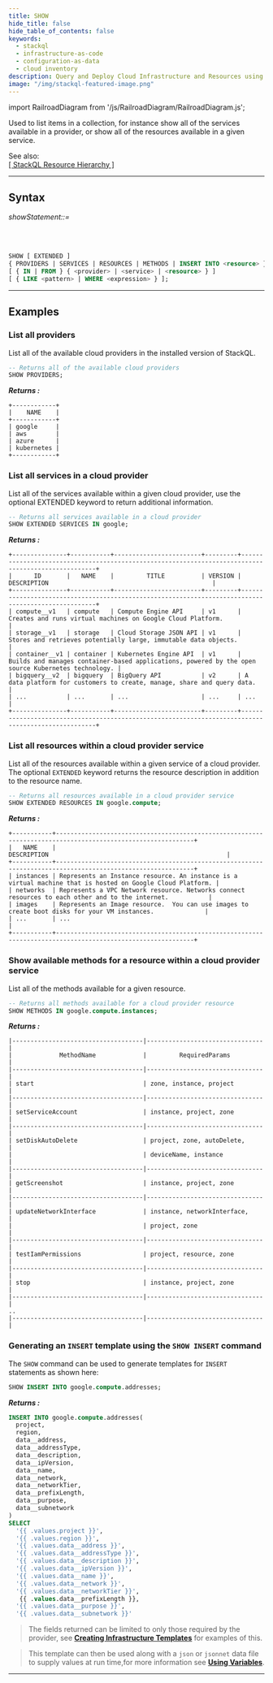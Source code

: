 ```yaml
---
title: SHOW
hide_title: false
hide_table_of_contents: false
keywords:
  - stackql
  - infrastructure-as-code
  - configuration-as-data
  - cloud inventory
description: Query and Deploy Cloud Infrastructure and Resources using SQL
image: "/img/stackql-featured-image.png"
---
```

import RailroadDiagram from '/js/RailroadDiagram/RailroadDiagram.js';

Used to list items in a collection, for instance show all of the services available in a provider, or show all of the resources available in a given service.

See also:  
[[ StackQL Resource Hierarchy ]](/docs/getting-started/resource-hierarchy)

* * * 

## Syntax

*showStatement::=*

<RailroadDiagram 
type="show"
/>

&nbsp;  
&nbsp;  

```sql
SHOW [ EXTENDED ]
{ PROVIDERS | SERVICES | RESOURCES | METHODS | INSERT INTO <resource> }
[ { IN | FROM } { <provider> | <service> | <resource> } ]
[ { LIKE <pattern> | WHERE <expression> } ];
```
* * *

## Examples

### List all providers
List all of the available cloud providers in the installed version of StackQL.
```sql
-- Returns all of the available cloud providers
SHOW PROVIDERS;
```
*__Returns :__*

    +------------+
    |    NAME    |
    +------------+
    | google     |
    | aws        |
    | azure      |
    | kubernetes |
    +------------+

### List all services in a cloud provider
List all of the services available within a given cloud provider, use the optional EXTENDED keyword to return additional information.
```sql
-- Returns all services available in a cloud provider
SHOW EXTENDED SERVICES IN google;
```
*__Returns :__*  

    +---------------+-----------+------------------------+---------+----------------------------------------------------------------------------------------------------+
    |      ID       |   NAME    |         TITLE          | VERSION |                                            DESCRIPTION                                             |
    +---------------+-----------+------------------------+---------+----------------------------------------------------------------------------------------------------+
    | compute__v1   | compute   | Compute Engine API     | v1      | Creates and runs virtual machines on Google Cloud Platform.                                        |
    | storage__v1   | storage   | Cloud Storage JSON API | v1      | Stores and retrieves potentially large, immutable data objects.                                    |
    | container__v1 | container | Kubernetes Engine API  | v1      | Builds and manages container-based applications, powered by the open source Kubernetes technology. |
    | bigquery__v2  | bigquery  | BigQuery API           | v2      | A data platform for customers to create, manage, share and query data.                             |
    | ...           | ...       | ...                    | ...     | ...                                                                                                |
    +---------------+-----------+------------------------+---------+----------------------------------------------------------------------------------------------------+



### List all resources within a cloud provider service
List all of the resources available within a given service of a cloud provider.  The optional `EXTENDED` keyword returns the resource description in addition to the resource name.
```sql
-- Returns all resources available in a cloud provider service
SHOW EXTENDED RESOURCES IN google.compute;
```
*__Returns :__*  

    +-----------+------------------------------------------------------------------------------------------------------------+
    |   NAME    |                                                DESCRIPTION                                                 |
    +-----------+------------------------------------------------------------------------------------------------------------+
    | instances | Represents an Instance resource. An instance is a virtual machine that is hosted on Google Cloud Platform. |
    | networks  | Represents a VPC Network resource. Networks connect resources to each other and to the internet.           |
    | images    | Represents an Image resource.  You can use images to create boot disks for your VM instances.              |
    | ...       | ...                                                                                                        |
    +-----------+------------------------------------------------------------------------------------------------------------+

### Show available methods for a resource within a cloud provider service
List all of the methods available for a given resource.
```sql
-- Returns all methods available for a cloud provider resource
SHOW METHODS IN google.compute.instances;
```
*__Returns :__*  

    |------------------------------------|--------------------------------|
    |             MethodName             |         RequiredParams         |
    |------------------------------------|--------------------------------|
    | start                              | zone, instance, project        |
    |------------------------------------|--------------------------------|
    | setServiceAccount                  | instance, project, zone        |
    |------------------------------------|--------------------------------|
    | setDiskAutoDelete                  | project, zone, autoDelete,     |
    |                                    | deviceName, instance           |
    |------------------------------------|--------------------------------|
    | getScreenshot                      | instance, project, zone        |
    |------------------------------------|--------------------------------|
    | updateNetworkInterface             | instance, networkInterface,    |
    |                                    | project, zone                  |
    |------------------------------------|--------------------------------|
    | testIamPermissions                 | project, resource, zone        |
    |------------------------------------|--------------------------------|
    | stop                               | instance, project, zone        |
    |------------------------------------|--------------------------------|
    ..
    |------------------------------------|--------------------------------|

### Generating an `INSERT` template using the `SHOW INSERT` command

The `SHOW` command can be used to generate templates for `INSERT` statements as shown here:

```sql
SHOW INSERT INTO google.compute.addresses;
```
*__Returns :__*  

```sql
INSERT INTO google.compute.addresses(
  project,
  region,
  data__address,
  data__addressType,
  data__description,
  data__ipVersion,
  data__name,
  data__network,
  data__networkTier,
  data__prefixLength,
  data__purpose,
  data__subnetwork
)
SELECT
  '{{ .values.project }}',
  '{{ .values.region }}',
  '{{ .values.data__address }}',
  '{{ .values.data__addressType }}',
  '{{ .values.data__description }}',
  '{{ .values.data__ipVersion }}',
  '{{ .values.data__name }}',
  '{{ .values.data__network }}',
  '{{ .values.data__networkTier }}',
   {{ .values.data__prefixLength }},
  '{{ .values.data__purpose }}',
  '{{ .values.data__subnetwork }}'
```

> The fields returned can be limited to only those required by the provider, see [__Creating Infrastructure Templates__](/docs/getting-started/templating) for examples of this.

> This template can then be used along with a `json` or `jsonnet` data file to supply values at run time,for more information see [__Using Variables__](/docs/getting-started/variables).

* * * 